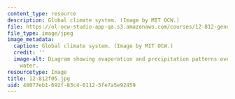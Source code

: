```yaml
---
content_type: resource
description: Global climate system. (Image by MIT OCW.)
file: https://ol-ocw-studio-app-qa.s3.amazonaws.com/courses/12-812-general-circulation-of-the-earths-atmosphere-fall-2005/48077eb1692f83c401125fe7a5e92459_12-812f05.jpg
file_type: image/jpeg
image_metadata:
  caption: Global climate system. (Image by MIT OCW.)
  credit: ''
  image-alt: Diagram showing evaporation and precipitation patterns over land and
    water.
resourcetype: Image
title: 12-812f05.jpg
uid: 48077eb1-692f-83c4-0112-5fe7a5e92459
---
```

